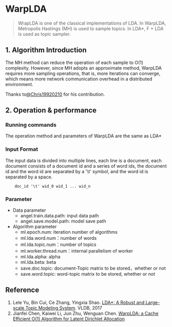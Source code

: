 # WarpLDA

> WrapLDA is one of the classical implementations of LDA. In WarpLDA, Metropolis Hastings (MH) is used to sample topics. In LDA*, F + LDA is used as topic sampler.  

## 1. Algorithm Introduction

The MH method can reduce the operation of each sample to O(1) complexity. However, since MH adopts an approximate method, WarpLDA requires more sampling operations, that is, more iterations can converge, which means more network communication overhead in a distributed environment.

Thanks to[@Chris19920210](https://github.com/Chris19920210) for his contribution.

## 2. Operation & performance

### Running commands

The operation method and parameters of WarpLDA are the same as LDA\*

### Input Format

The input data is divided into multiple lines, each line is a document, each document consists of a document id and a series of word ids, the document id and the word id are separated by a '\t' symbol, and the word id is separated by a space.

```
	doc_id '\t' wid_0 wid_1 ... wid_n 
```

### Parameter

* Data parameter
  * angel.train.data.path: input data path
  * angel.save.model.path: model save path
* Algorithm parameter
  * ml.epoch.num: iteration number of algorithms
  * ml.lda.word.num：number of words
  * ml.lda.topic.num：number of topics
  * ml.worker.thread.num：internal parallelism of worker
  * ml.lda.alpha: alpha
  * ml.lda.beta: beta
  * save.doc.topic: document-Topic matrix to be stored，whether or not
  * save.word.topic: word-topic matrix to be stored, whether or not

## Reference

1. Lele Yu, Bin Cui, Ce Zhang, Yingxia Shao. [LDA*: A Robust and Large-scale Topic Modeling System](http://www.vldb.org/pvldb/vol10/p1406-yu.pdf). VLDB, 2017
2. Jianfei Chen, Kaiwei Li, Jun Zhu, Wenguan Chen. [WarpLDA: a Cache Efficient O(1) Algorithm for
Latent Dirichlet Allocation](http://www.vldb.org/pvldb/vol9/p744-chen.pdf)
